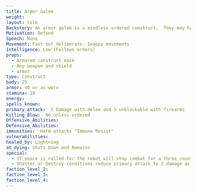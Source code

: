 ```yaml
---
title: Armor Golem
weight:
layout: role
Backstory: An armor golem is a mindless ordered construct.  They may have a number of orders and are smart enough to remember the orders, but are not smart enough to make their own decisions.  These are made by the Robot Librarian to guard his home and himself.These are suits of armor and weapons that are animated to defend an area determined by the robot librarian or other creator.
Motivation: Defend
Speech: None
Movement: Fast but deliberate. Snappy movements
Intelligence: Low (Follows orders)
props:
  - Armored construct mask
  - Any weapon and shield
  - armor
type: Construct
body: 25
armor: 40 or as worn
stamina: 10
energy: 
spells_known: 
primary_attack:  5 Damage with melee and 5 unblockable with firearms 
Killing_Blow:  No unless ordered
Offensive_Abilities: 
Defensive_Abilities: 
immunities:  Harm attacks "Immune Resist"
vulnerabilities: 
healed_by: Lightning
at_dying: Shuts Down and Remains
special: 
  - If peace is called for the robot will stop combat for a three count
  - Shatter or Destroy conditions reduce primary attack to 2 damage as attached weapons are broken
faction_level_2:
faction_level_3: 
faction_level_4:
---
```

